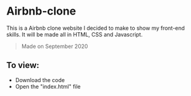 # Airbnb-clone

This is a Airbnb clone website I decided to make to show my front-end skills. It will be made all in HTML, CSS and Javascript. 

> Made on September 2020

## To view:
* Download the code
* Open the "index.html" file

